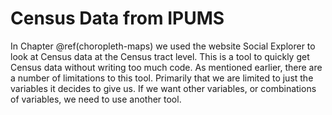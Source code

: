 
# Census Data from IPUMS

In Chapter \@ref(choropleth-maps) we used the website Social Explorer to look at Census data at the Census tract level. This is a tool to quickly get Census data without writing too much code. As mentioned earlier, there are a number of limitations to this tool. Primarily that we are limited to just the variables it decides to give us. If we want other variables, or combinations of variables, we need to use another tool. 
